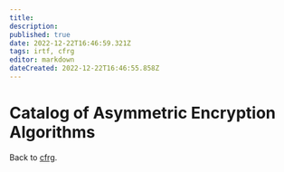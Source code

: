 ```yaml
---
title: 
description: 
published: true
date: 2022-12-22T16:46:59.321Z
tags: irtf, cfrg
editor: markdown
dateCreated: 2022-12-22T16:46:55.858Z
---
```


# Catalog of Asymmetric Encryption Algorithms 

Back to [cfrg](/group/cfrg).